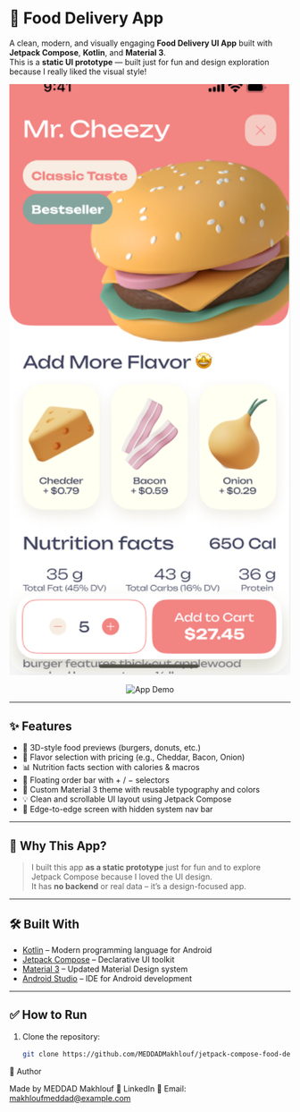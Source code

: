 # 🍔 Food Delivery App

A clean, modern, and visually engaging **Food Delivery UI App** built with **Jetpack Compose**, **Kotlin**, and **Material 3**.  
This is a **static UI prototype** — built just for fun and design exploration because I really liked the visual style!

<p align="center">
  <img src="assets/screenshot.png" width="600" alt="App Preview"/>
</p>

<p align="center">
  <img src="assets/demo.gif" width="600" alt="App Demo" />
</p>

---

## ✨ Features

- 🍔 3D-style food previews (burgers, donuts, etc.)
- 🧀 Flavor selection with pricing (e.g., Cheddar, Bacon, Onion)
- 📊 Nutrition facts section with calories & macros
- 🛒 Floating order bar with + / − selectors
- 🎨 Custom Material 3 theme with reusable typography and colors
- 💡 Clean and scrollable UI layout using Jetpack Compose
- 📱 Edge-to-edge screen with hidden system nav bar

---

## 🧠 Why This App?

> I built this app **as a static prototype** just for fun and to explore Jetpack Compose because I loved the UI design.  
It has **no backend** or real data – it’s a design-focused app.

---

## 🛠️ Built With

- [Kotlin](https://kotlinlang.org/) – Modern programming language for Android
- [Jetpack Compose](https://developer.android.com/jetpack/compose) – Declarative UI toolkit
- [Material 3](https://m3.material.io/) – Updated Material Design system
- [Android Studio](https://developer.android.com/studio) – IDE for Android development

---

## ✅ How to Run

1. Clone the repository:
   ```bash
   git clone https://github.com/MEDDADMakhlouf/jetpack-compose-food-delivery-app

👤 Author

Made by MEDDAD Makhlouf 
🔗 LinkedIn
📧 Email: makhloufmeddad@example.com
